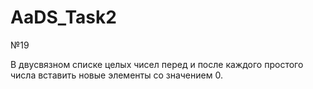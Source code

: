 # AaDS_Task2

№19

В двусвязном списке целых чисел перед и после каждого простого числа вставить новые элементы со значением 0.
